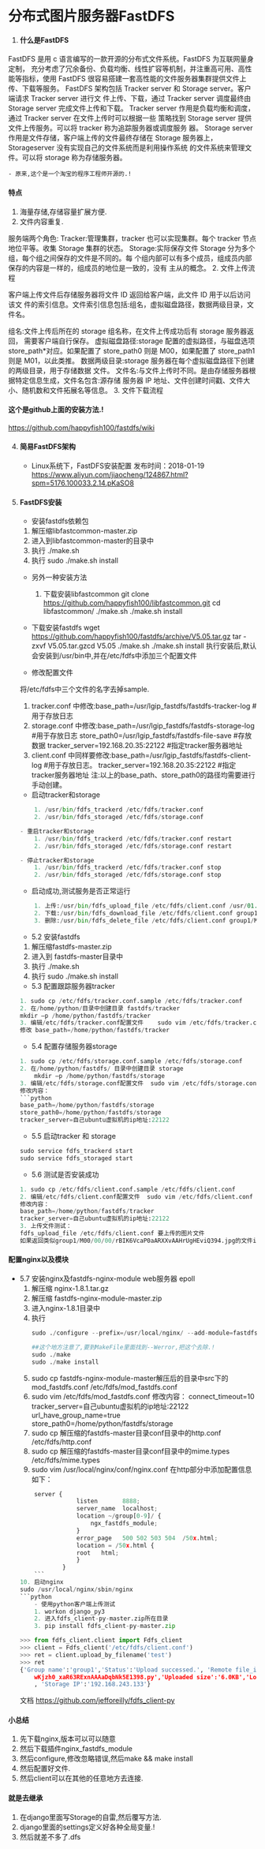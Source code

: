# 分布式图片服务器FastDFS

1. #### 什么是FastDFS

FastDFS 是用 c 语言编写的一款开源的分布式文件系统。FastDFS 为互联网量身定制， 充分考虑了冗余备份、负载均衡、线性扩容等机制，并注重高可用、高性能等指标，使用 FastDFS 很容易搭建一套高性能的文件服务器集群提供文件上传、下载等服务。 
FastDFS 架构包括 Tracker server 和 Storage server。客户端请求 Tracker server 进行文 件上传、下载，通过 Tracker server 调度最终由 Storage server 完成文件上传和下载。
Tracker server 作用是负载均衡和调度，通过 Tracker server 在文件上传时可以根据一些 策略找到 Storage server 提供文件上传服务。可以将 tracker 称为追踪服务器或调度服务 器。
Storage server 作用是文件存储，客户端上传的文件最终存储在 Storage 服务器上， Storageserver 没有实现自己的文件系统而是利用操作系统 的文件系统来管理文件。可以将 storage 称为存储服务器。

    - 原来,这个是一个淘宝的程序工程师开源的.!

#### 特点

1. 海量存储,存储容量扩展方便.
2. 文件内容重复.

服务端两个角色:
Tracker:管理集群，tracker 也可以实现集群。每个 tracker 节点地位平等。收集 Storage 集群的状态。 
Storage:实际保存文件 Storage 分为多个组，每个组之间保存的文件是不同的。每 个组内部可以有多个成员，组成员内部保存的内容是一样的，组成员的地位是一致的，没有 主从的概念。
2. 文件上传流程

客户端上传文件后存储服务器将文件 ID 返回给客户端，此文件 ID 用于以后访问该文 件的索引信息。文件索引信息包括:组名，虚拟磁盘路径，数据两级目录，文件名。 

组名:文件上传后所在的 storage 组名称，在文件上传成功后有 storage 服务器返回， 需要客户端自行保存。 
虚拟磁盘路径:storage 配置的虚拟路径，与磁盘选项 store_path*对应。如果配置了 store_path0 则是 M00，如果配置了 store_path1 则是 M01，以此类推。 
数据两级目录:storage 服务器在每个虚拟磁盘路径下创建的两级目录，用于存储数据 文件。 
文件名:与文件上传时不同。是由存储服务器根据特定信息生成，文件名包含:源存储 服务器 IP 地址、文件创建时间戳、文件大小、随机数和文件拓展名等信息。 
3. 文件下载流程

#### 这个是github上面的安装方法.!

https://github.com/happyfish100/fastdfs/wiki


4. #### 简易FastDFS架构
    - Linux系统下，FastDFS安装配置
        发布时间：2018-01-19
        https://www.aliyun.com/jiaocheng/124867.html?spm=5176.100033.2.14.pKaSO8

5. #### FastDFS安装
    - 安装fastdfs依赖包
    1. 解压缩libfastcommon-master.zip
    2. 进入到libfastcommon-master的目录中
    3. 执行 ./make.sh
    4. 执行 sudo ./make.sh install
    - 另外一种安装方法
        1. 下载安装libfastcommon
        git clone https://github.com/happyfish100/libfastcommon.git
        cd libfastcommon/
        ./make.sh
        ./make.sh install
    - 下载安装fastdfs
        wget https://github.com/happyfish100/fastdfs/archive/V5.05.tar.gz
        tar -zxvf V5.05.tar.gzcd V5.05
        ./make.sh
        ./make.sh install
        执行安装后,默认会安装到/usr/bin中,并在/etc/fdfs中添加三个配置文件

    - 修改配置文件

    将/etc/fdfs中三个文件的名字去掉sample.
    1. tracker.conf 中修改:base_path=/usr/lgip_fastdfs/fastdfs-tracker-log #用于存放日志
    2. storage.conf 中修改:base_path=/usr/lgip_fastdfs/fastdfs-storage-log #用于存放日志
        store_path0=/usr/lgip_fastdfs/fastdfs-file-save #存放数据
        tracker_server=192.168.20.35:22122 #指定tracker服务器地址
    3. client.conf 中同样要修改:base_path=/usr/lgip_fastdfs/fastdfs-client-log #用于存放日志。
        tracker_server=192.168.20.35:22122 #指定tracker服务器地址
        注:以上的base_path、store_path0的路径均需要进行手动创建。
    - 启动tracker和storage
    ```python
        1. /usr/bin/fdfs_trackerd /etc/fdfs/tracker.conf 
        2. /usr/bin/fdfs_storaged /etc/fdfs/storage.conf 

    - 重启tracker和storage
        1. /usr/bin/fdfs_trackerd /etc/fdfs/tracker.conf restart
        2. /usr/bin/fdfs_storaged /etc/fdfs/storage.conf restart

    - 停止tracker和storage
        1. /usr/bin/fdfs_trackerd /etc/fdfs/tracker.conf stop
        2. /usr/bin/fdfs_storaged /etc/fdfs/storage.conf stop

    ```
    - 启动成功,测试服务是否正常运行
    ```python
        1. 上传:/usr/bin/fdfs_upload_file /etc/fdfs/client.conf /usr/01.jpg
        2. 下载:/usr/bin/fdfs_download_file /etc/fdfs/client.conf group1/M00/00/00/eSosZVfrMy2ADEcxAADS9IecoKQ527.jpg /usr/02.jpg
        3. 删除:/usr/bin/fdfs_delete_file /etc/fdfs/client.conf group1/M00/00/00/eSosZVfrLr6AfbmDAADS9IecoKQ093.jpg
    ```
    - 5.2 安装fastdfs
    1. 解压缩fastdfs-master.zip
    2. 进入到 fastdfs-master目录中
    3. 执行 ./make.sh
    4. 执行 sudo ./make.sh install

    - 5.3 配置跟踪服务器tracker
    ```python
    1. sudo cp /etc/fdfs/tracker.conf.sample /etc/fdfs/tracker.conf
    2. 在/home/python/目录中创建目录 fastdfs/tracker      
    mkdir –p /home/python/fastdfs/tracker
    3. 编辑/etc/fdfs/tracker.conf配置文件    sudo vim /etc/fdfs/tracker.conf
    修改 base_path=/home/python/fastdfs/tracker
    ```

    - 5.4 配置存储服务器storage
    ```python
    1. sudo cp /etc/fdfs/storage.conf.sample /etc/fdfs/storage.conf
    2. 在/home/python/fastdfs/ 目录中创建目录 storage
        mkdir –p /home/python/fastdfs/storage
    3. 编辑/etc/fdfs/storage.conf配置文件  sudo vim /etc/fdfs/storage.conf
    修改内容：
    ```python
    base_path=/home/python/fastdfs/storage
    store_path0=/home/python/fastdfs/storage
    tracker_server=自己ubuntu虚拟机的ip地址:22122
    ```

    - 5.5 启动tracker 和 storage
    ```python
    sudo service fdfs_trackerd start
    sudo service fdfs_storaged start
    ```

    - 5.6 测试是否安装成功
    ```python
    1. sudo cp /etc/fdfs/client.conf.sample /etc/fdfs/client.conf
    2. 编辑/etc/fdfs/client.conf配置文件  sudo vim /etc/fdfs/client.conf
    修改内容：
    base_path=/home/python/fastdfs/tracker
    tracker_server=自己ubuntu虚拟机的ip地址:22122
    3. 上传文件测试：
    fdfs_upload_file /etc/fdfs/client.conf 要上传的图片文件 
    如果返回类似group1/M00/00/00/rBIK6VcaP0aARXXvAAHrUgHEviQ394.jpg的文件id则说明文件上传成功
    ```

#### 配置nginx以及模块

- 5.7 安装nginx及fastdfs-nginx-module web服务器 epoll
    1. 解压缩 nginx-1.8.1.tar.gz
    2. 解压缩 fastdfs-nginx-module-master.zip
    3. 进入nginx-1.8.1目录中
    4. 执行
        ```python
        sudo ./configure --prefix=/usr/local/nginx/ --add-module=fastdfs-nginx-module-master解压后的目录的绝对路径/src

        ##这个地方注意了,要到MakeFile里面找到--Werror,把这个去除.!
        sudo ./make
        sudo ./make install
        ```
    5. sudo cp fastdfs-nginx-module-master解压后的目录中src下的mod_fastdfs.conf  /etc/fdfs/mod_fastdfs.conf
    6. sudo vim /etc/fdfs/mod_fastdfs.conf
    修改内容：
    connect_timeout=10
    tracker_server=自己ubuntu虚拟机的ip地址:22122
    url_have_group_name=true
    store_path0=/home/python/fastdfs/storage
    7. sudo cp 解压缩的fastdfs-master目录conf目录中的http.conf  /etc/fdfs/http.conf
    8. sudo cp 解压缩的fastdfs-master目录conf目录中的mime.types /etc/fdfs/mime.types
    9. sudo vim /usr/local/nginx/conf/nginx.conf
    在http部分中添加配置信息如下：
    ```python
        server {
                    listen       8888;
                    server_name  localhost;
                    location ~/group[0-9]/ {
                        ngx_fastdfs_module;
                    }
                    error_page   500 502 503 504  /50x.html;
                    location = /50x.html {
                    root   html;
                    }
                }
        ```
    10. 启动nginx
    sudo /usr/local/nginx/sbin/nginx
    ```python
        - 使用python客户端上传测试
        1. workon django_py3
        2. 进入fdfs_client-py-master.zip所在目录
        3. pip install fdfs_client-py-master.zip
    ```
    ```python
    >>> from fdfs_client.client import Fdfs_client
    >>> client = Fdfs_client('/etc/fdfs/client.conf')
    >>> ret = client.upload_by_filename('test')
    >>> ret
    {'Group name':'group1','Status':'Upload successed.', 'Remote file_id':'group1/M00/00/00/
        wKjzh0_xaR63RExnAAAaDqbNk5E1398.py','Uploaded size':'6.0KB','Local file name':'test'
        , 'Storage IP':'192.168.243.133'}
    ```
    文档 https://github.com/jefforeilly/fdfs_client-py

#### 小总结

1. 先下载nginx,版本可以可以随意
2. 然后下载插件nginx_fastdfs_module
3. 然后configure,修改忽略错误,然后make && make install
4. 然后配置好文件.
5. 然后client可以在其他的任意地方去连接.

#### 就是去继承

1. 在django里面写Storage的自雷,然后覆写方法.
2. django里面的settings定义好各种全局变量.!
3. 然后就差不多了.dfs